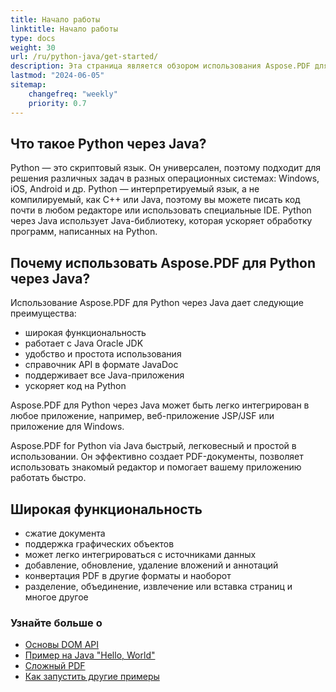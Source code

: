 ```yaml
---
title: Начало работы
linktitle: Начало работы
type: docs
weight: 30
url: /ru/python-java/get-started/
description: Эта страница является обзором использования Aspose.PDF для Python через Java для создания и редактирования PDF-документа
lastmod: "2024-06-05"
sitemap:
    changefreq: "weekly"
    priority: 0.7
---
```


## Что такое Python через Java?

Python — это скриптовый язык. Он универсален, поэтому подходит для решения различных задач в разных операционных системах: Windows, iOS, Android и др.
Python — интерпретируемый язык, а не компилируемый, как C++ или Java, поэтому вы можете писать код почти в любом редакторе или использовать специальные IDE.
Python через Java использует Java-библиотеку, которая ускоряет обработку программ, написанных на Python.

## Почему использовать Aspose.PDF для Python через Java?

Использование Aspose.PDF для Python через Java дает следующие преимущества:

- широкая функциональность
- работает с Java Oracle JDK
- удобство и простота использования
- справочник API в формате JavaDoc
- поддерживает все Java-приложения
- ускоряет код на Python

Aspose.PDF для Python через Java может быть легко интегрирован в любое приложение, например, веб-приложение JSP/JSF или приложение для Windows.

Aspose.PDF for Python via Java быстрый, легковесный и простой в использовании. Он эффективно создает PDF-документы, позволяет использовать знакомый редактор и помогает вашему приложению работать быстро.

## Широкая функциональность

- сжатие документа
- поддержка графических объектов
- может легко интегрироваться с источниками данных
- добавление, обновление, удаление вложений и аннотаций
- конвертация PDF в другие форматы и наоборот
- разделение, объединение, извлечение или вставка страниц и многое другое

### Узнайте больше о

- [Основы DOM API](/pdf/ru/python-java/basics-of-dom-api/)
- [Пример на Java "Hello, World"](/pdf/ru/python-java/hello-world-example/)
- [Сложный PDF](/pdf/ru/python-java/complex-pdf-example/)
- [Как запустить другие примеры](/pdf/ru/python-java/how-to-run-other-examples/)